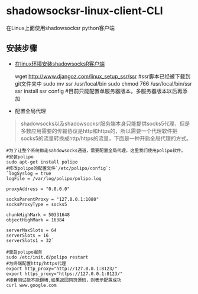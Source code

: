 # shadowsocksr-linux-client-CLI
在Linux上面使用shadowsocksr python客户端

## 安装步骤

* [在linux环境安装shadowsocksR客户端](https://www.djangoz.com/2017/08/16/linux_setup_ssr/)

    wget http://www.djangoz.com/linux_setup_ssr/ssr #ssr脚本已经被下载到git文件夹中
    sudo mv ssr /usr/local/bin
    sudo chmod 766 /usr/local/bin/ssr
    ssr install
    ssr config #目前只能配置单服务器版本，多服务器版本以后再添加

* 配置全局代理
	
> shadowsocks以及shadowsocksr服务端本身只能提供socks5代理，但是多数应用需要的传输协议是http和https的，所以需要一个代理软件把socks5的流量转换成http/https的流量，下面是一种开启全局代理的方式。

    #为了让整个系统都走sahdowsocks通道，需要配置全局代理，这里我们使用polipo软件。
    #安装polipo
    sudo apt-get install polipo
    #修改polipo的配置文件`/etc/polipo/config`:
    `logSyslog = true
    logFile = /var/log/polipo/polipo.log

    proxyAddress = "0.0.0.0"

    socksParentProxy = "127.0.0.1:1080"
    socksProxyType = socks5

    chunkHighMark = 50331648
    objectHighMark = 16384

    serverMaxSlots = 64
    serverSlots = 16
    serverSlots1 = 32`

    #重启polipo服务
    sudo /etc/init.d/polipo restart
    #为终端配置http/https代理
    export http_proxy="http://127.0.0.1:8123/"
    export https_proxy="https://127.0.0.1:8123/"
    #接着测试能不能翻墙,如果返回网页源码，则表示配置成功
    curl www.google.com
